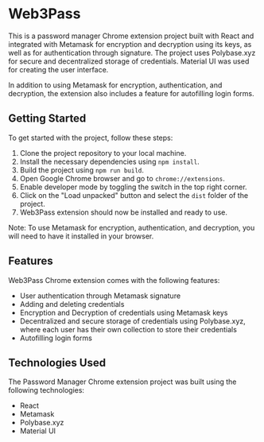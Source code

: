 # Web3Pass

This is a password manager Chrome extension project built with React and integrated with Metamask for encryption and decryption using its keys, as well as for authentication through signature. The project uses Polybase.xyz for secure and decentralized storage of credentials. Material UI was used for creating the user interface.

In addition to using Metamask for encryption, authentication, and decryption, the extension also includes a feature for autofilling login forms.

## Getting Started

To get started with the project, follow these steps:

1. Clone the project repository to your local machine.
2. Install the necessary dependencies using `npm install`.
3. Build the project using `npm run build`.
4. Open Google Chrome browser and go to `chrome://extensions`.
5. Enable developer mode by toggling the switch in the top right corner.
6. Click on the "Load unpacked" button and select the `dist` folder of the project.
7. Web3Pass extension should now be installed and ready to use.

Note: To use Metamask for encryption, authentication, and decryption, you will need to have it installed in your browser.

## Features

Web3Pass Chrome extension comes with the following features:

- User authentication through Metamask signature
- Adding and deleting credentials
- Encryption and Decryption of credentials using Metamask keys
- Decentralized and secure storage of credentials using Polybase.xyz, where each user has their own collection to store their credentials
- Autofilling login forms

## Technologies Used

The Password Manager Chrome extension project was built using the following technologies:

- React
- Metamask
- Polybase.xyz
- Material UI

